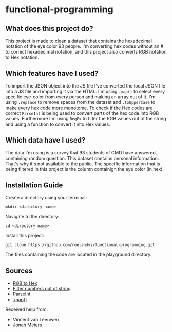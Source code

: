 # functional-programming
## What does this project do?
This project is made to clean a dataset that contains the hexadecimal notation of the eye color 93 people. I'm converting hex codes without an # to correct hexadecimal notation, and this project also converts RGB notation to Hex notation. 

## Which features have I used?
To import the JSON object into the JS file I've converted the local JSON file into a JS file and importing it via the HTML. I'm using `.map()` to select every specific eye-color from every person and making an array out of it. I'm using `.replace` to remove spaces from the dataset and `.toUpperCase` to make every hex code more monotome. To check if the Hex codes are correct `ParseInt` is being used to convert parts of the hex code into RGB values. Furthermore I'm using `RegEx` to filter the RGB values out of the string and using a function to convert it into Hex values.

## Which data have I used?
The data I'm using is a survey that 93 students of CMD have answered, containing random question. This dataset contains personal information. That's why it's not available to the public. The specific information that is being filtered in this project is the column containign the eye color (in hex).

## Installation Guide
Create a directory using your terminal:
```
mkdir <directory name>
```

Navigate to the directory:
```
cd <directory name>
```

Install this project:
```
git clone https://github.com/roelandvs/functional-programming.git
```

The files containing the code are located in the playground directory.


## Sources
- [RGB to Hex](https://www.w3docs.com/snippets/javascript/how-to-convert-rgb-to-hex-and-vice-versa.html)
- [Filter numbers out of string](https://stackoverflow.com/questions/3977256/javascript-how-to-extract-multiple-numbers-from-a-string)
- [ParseInt](https://developer.mozilla.org/en-US/docs/Web/JavaScript/Reference/Global_Objects/parseInt)
- [.map()](https://developer.mozilla.org/nl/docs/Web/JavaScript/Reference/Global_Objects/Array/map)

Received help from:
- Vincent van Leeuwen
- Jonah Meiers
